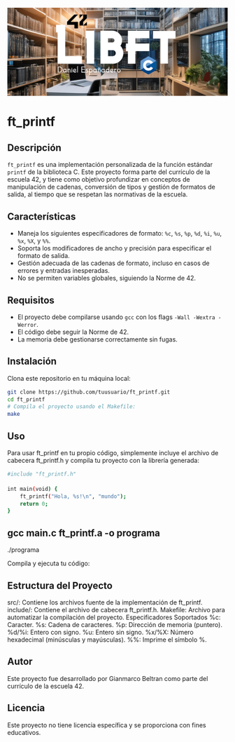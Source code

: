 ![image](https://github.com/DanielEspanadero/libft-42/blob/master/docs/banner%20libft.png)

# ft_printf

## Descripción

`ft_printf` es una implementación personalizada de la función estándar `printf` de la biblioteca C. Este proyecto forma parte del currículo de la escuela 42, y tiene como objetivo profundizar en conceptos de manipulación de cadenas, conversión de tipos y gestión de formatos de salida, al tiempo que se respetan las normativas de la escuela.

## Características

- Maneja los siguientes especificadores de formato: `%c`, `%s`, `%p`, `%d`, `%i`, `%u`, `%x`, `%X`, y `%%`.
- Soporta los modificadores de ancho y precisión para especificar el formato de salida.
- Gestión adecuada de las cadenas de formato, incluso en casos de errores y entradas inesperadas.
- No se permiten variables globales, siguiendo la Norme de 42.

## Requisitos

- El proyecto debe compilarse usando `gcc` con los flags `-Wall -Wextra -Werror`.
- El código debe seguir la Norme de 42.
- La memoria debe gestionarse correctamente sin fugas.

## Instalación

Clona este repositorio en tu máquina local:

```bash
git clone https://github.com/tuusuario/ft_printf.git
cd ft_printf
# Compila el proyecto usando el Makefile:
make
```
## Uso
Para usar ft_printf en tu propio código, simplemente incluye el archivo de cabecera ft_printf.h y compila tu proyecto con la librería generada:


```bash
#include "ft_printf.h"

int main(void) {
    ft_printf("Hola, %s!\n", "mundo");
    return 0;
}
```
## gcc main.c ft_printf.a -o programa
./programa 

Compila y ejecuta tu código:


## Estructura del Proyecto
src/: Contiene los archivos fuente de la implementación de ft_printf.
include/: Contiene el archivo de cabecera ft_printf.h.
Makefile: Archivo para automatizar la compilación del proyecto.
Especificadores Soportados
%c: Caracter.
%s: Cadena de caracteres.
%p: Dirección de memoria (puntero).
%d/%i: Entero con signo.
%u: Entero sin signo.
%x/%X: Número hexadecimal (minúsculas y mayúsculas).
%%: Imprime el símbolo %.

## Autor
Este proyecto fue desarrollado por Gianmarco Beltran como parte del currículo de la escuela 42.

## Licencia
Este proyecto no tiene licencia específica y se proporciona con fines educativos.

